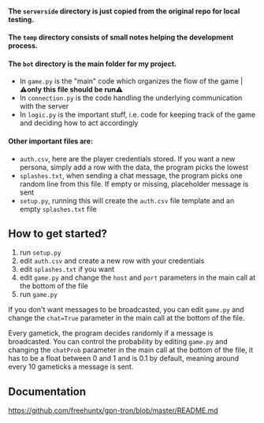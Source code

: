 #### The `serverside` directory is just copied from the original repo for local testing.

#### The `temp` directory consists of small notes helping the development process.

#### The `bot` directory is the main folder for my project.
* In `game.py` is the "main" code which organizes the flow of the game | ⚠**only this file should be run**⚠
* In `connection.py` is the code handling the underlying communication with the server
* In `logic.py` is the important stuff, i.e. code for keeping track of the game and deciding how to act accordingly

#### Other important files are:
* `auth.csv`, here are the player credentials stored. If you want a new persona, simply add a row with the data, the program picks the lowest
* `splashes.txt`, when sending a chat message, the program picks one random line from this file. If empty or missing, placeholder message is sent
* `setup.py`, running this will create the `auth.csv` file template and an empty `splashes.txt` file

## How to get started?
1. run `setup.py`
2. edit `auth.csv` and create a new row with your credentials
3. edit `splashes.txt` if you want
4. edit `game.py` and change the `host` and `port` parameters in the main call at the bottom of the file
5. run `game.py`

If you don't want messages to be broadcasted, you can edit `game.py` and change the `chat=True` parameter in the main call at the bottom of the file.

Every gametick, the program decides randomly if a message is broadcasted. You can control the probability by editing `game.py` and changing the `chatProb` parameter in the main call at the bottom of the file, it has to be a float between 0 and 1 and is 0.1 by default, meaning around every 10 gameticks a message is sent.


## Documentation
https://github.com/freehuntx/gpn-tron/blob/master/README.md
